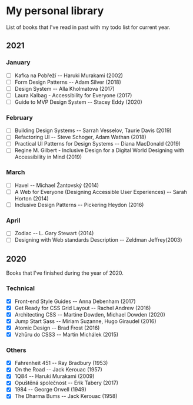 # My personal library

List of books that I've read in past with my todo list for current year.

## 2021
### January

- [ ] Kafka na Pobřeží -- Haruki Murakami (2002)
- [ ] Form Design Patterns -- Adam Silver (2018)
- [ ] Design System -- Alla Kholmatova (2017)
- [ ] Laura Kalbag - Accessibility for Everyone (2017)
- [ ] Guide to MVP Design System -- Stacey Eddy (2020)

### February

- [ ] Building Design Systems -- Sarrah Vesselov, Taurie Davis (2019)
- [ ] Refactoring UI -- Steve Schoger, Adam Wathan (2018)
- [ ] Practical UI Patterns for Design Systems -- Diana MacDonald (2019)
- [ ] Regine M. Gilbert - Inclusive Design for a Digital World Designing with Accessibility in Mind (2019)

### March

- [ ] Havel -- Michael Žantovský (2014)
- [ ] A Web for Everyone (Designing Accessible User Experiences) -- Sarah Horton (2014)
- [ ] Inclusive Design Patterns -- Pickering Heydon (2016)
### April

- [ ] Zodiac -- L. Gary Stewart (2014)
- [ ] Designing with Web standards Description -- Zeldman Jeffrey(2003)

## 2020

Books that I've finished during the year of 2020.
### Technical
- [x] Front-end Style Guides -- Anna Debenham (2017)
- [x] Get Ready for CSS Grid Layout -- Rachel Andrew (2016)
- [x] Architecting CSS -- Martine Dowden, Michael Dowden (2020)
- [x] Jump Start Sass -- Miriam Suzanne, Hugo Giraudel (2016)
- [x] Atomic Design -- Brad Frost (2016)
- [x] Vzhůru do CSS3 -- Martin Michálek (2015)

### Others
- [x] Fahrenheit 451 -- Ray Bradbury (1953)
- [x] On the Road -- Jack Kerouac (1957)
- [x] 1Q84 -- Haruki Murakami (2009)
- [x] Opuštěná společnost -- Erik Tabery (2017)
- [x] 1984 -- George Orwell (1949)
- [x] The Dharma Bums -- Jack Kerouac (1958)